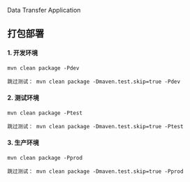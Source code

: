 Data Transfer Application

## 打包部署


#### 1. 开发环境
```
mvn clean package -Pdev

跳过测试： mvn clean package -Dmaven.test.skip=true -Pdev 
```
#### 2. 测试环境
```
mvn clean package -Ptest

跳过测试： mvn clean package -Dmaven.test.skip=true -Ptest
```
#### 3. 生产环境
```
mvn clean package -Pprod

跳过测试： mvn clean package -Dmaven.test.skip=true -Pprod
```